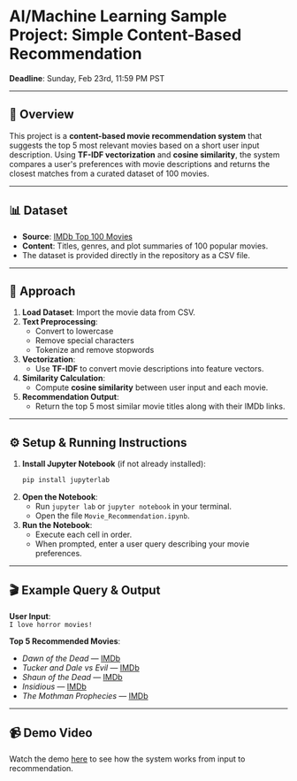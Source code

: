 # AI/Machine Learning Sample Project: Simple Content-Based Recommendation

**Deadline**: Sunday, Feb 23rd, 11:59 PM PST

---

## 🌟 Overview

This project is a **content-based movie recommendation system** that suggests the top 5 most relevant movies based on a short user input description. Using **TF-IDF vectorization** and **cosine similarity**, the system compares a user's preferences with movie descriptions and returns the closest matches from a curated dataset of 100 movies.

---

## 📊 Dataset

- **Source**: [IMDb Top 100 Movies](https://www.imdb.com/list/ls053251213/)
- **Content**: Titles, genres, and plot summaries of 100 popular movies.
- The dataset is provided directly in the repository as a CSV file.

---

## 🧠 Approach

1. **Load Dataset**: Import the movie data from CSV.
2. **Text Preprocessing**:
   - Convert to lowercase
   - Remove special characters
   - Tokenize and remove stopwords
3. **Vectorization**:
   - Use **TF-IDF** to convert movie descriptions into feature vectors.
4. **Similarity Calculation**:
   - Compute **cosine similarity** between user input and each movie.
5. **Recommendation Output**:
   - Return the top 5 most similar movie titles along with their IMDb links.

---

## ⚙️ Setup & Running Instructions

1. **Install Jupyter Notebook** (if not already installed):
   ```bash
   pip install jupyterlab
   ```
2. **Open the Notebook**:
   - Run `jupyter lab` or `jupyter notebook` in your terminal.
   - Open the file `Movie_Recommendation.ipynb`.
3. **Run the Notebook**:
   - Execute each cell in order.
   - When prompted, enter a user query describing your movie preferences.

---

## 🎬 Example Query & Output

**User Input**:  
`I love horror movies!`

**Top 5 Recommended Movies**:
- *Dawn of the Dead* — [IMDb](https://www.imdb.com/title/tt0363547/)
- *Tucker and Dale vs Evil* — [IMDb](https://www.imdb.com/title/tt1465522/)
- *Shaun of the Dead* — [IMDb](https://www.imdb.com/title/tt0365748/)
- *Insidious* — [IMDb](https://www.imdb.com/title/tt1591095/)
- *The Mothman Prophecies* — [IMDb](https://www.imdb.com/title/tt0265349/)

---

## 📹 Demo Video

Watch the demo [here](https://youtu.be/0F_FnaNtMWQ) to see how the system works from input to recommendation.
